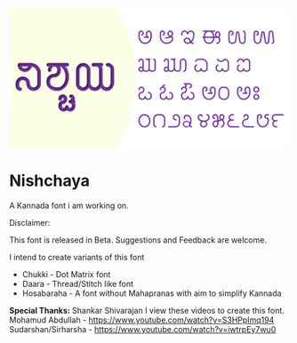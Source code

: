 ![Nishchaya Kannada font](https://github.com/kishorechan/Nishchaya/blob/main/Nishchaya%20Kannada%20Font.png)
# Nishchaya
A Kannada font i am working on. 

Disclaimer:

This font is released in Beta.  Suggestions and Feedback are welcome.

I intend to create variants of this font 
- Chukki - Dot Matrix font
- Daara - Thread/Stitch like font
- Hosabaraha - A font without Mahapranas with aim to simplify Kannada

**Special Thanks:**
Shankar Shivarajan
I view these videos to create this font.
Mohamud Abdullah - https://www.youtube.com/watch?v=S3HPpImq194
Sudarshan/Sirharsha - https://www.youtube.com/watch?v=iwtrpEy7wu0
